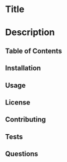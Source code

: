  # Title
  # Description
  ## Table of Contents
  ## Installation
  ## Usage
  ## License
  ## Contributing
  ## Tests
  ## Questions